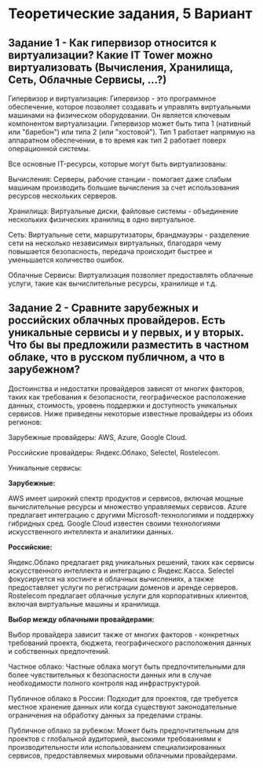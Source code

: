 # Теоретические задания, 5 Вариант

## Задание 1 - Как гипервизор относится к виртуализации? Какие IT Tower можно виртуализовать (Вычисления, Хранилища, Сеть, Облачные Сервисы, …?)

Гипервизор и виртуализация:
Гипервизор - это программное обеспечение, которое позволяет создавать и управлять виртуальными машинами на физическом оборудовании. Он является ключевым компонентом виртуализации. Гипервизор может быть типа 1 (нативный или "баребон") или типа 2 (или "хостовой"). Тип 1 работает напрямую на аппаратном обеспечении, в то время как тип 2 работает поверх операционной системы.

Все основные IT-ресурсы, которые могут быть виртуализованы:

Вычисления: Серверы, рабочие станции - помогает даже слабым машинам производить большие вычисления за счет использования ресурсов нескольких серверов.

Хранилища: Виртуальные диски, файловые системы - объединение нескольких физических хранилищ в одно виртуальное.

Сеть: Виртуальные сети, маршрутизаторы, брандмауэры - разделение сети на несколько независимых виртуальных, благодаря чему повышается безопасность, передача происходит быстрее и уменьшается количество ошибок.

Облачные Сервисы: Виртуализация позволяет предоставлять облачные услуги, такие как вычислительные ресурсы, хранилище и т.д.

## Задание 2 - Сравните зарубежных и российских облачных провайдеров. Есть уникальные сервисы и у первых, и у вторых. Что бы вы предложили разместить в частном облаке, что в русском публичном, а что в зарубежном?

Достоинства и недостатки провайдеров зависят от многих факторов, таких как требования к безопасности, географическое расположение данных, стоимость, уровень поддержки и доступность уникальных сервисов. Ниже приведены некоторые известные провайдеры из обоих регионов:

Зарубежные провайдеры: AWS, Azure, Google Cloud.

Российские провайдеры: Яндекс.Облако, Selectel, Rostelecom.

Уникальные сервисы:

**Зарубежные:**

AWS имеет широкий спектр продуктов и сервисов, включая мощные вычислительные ресурсы и множество управляемых сервисов.
Azure предлагает интеграцию с другими Microsoft-технологиями и поддержку гибридных сред.
Google Cloud известен своими технологиями искусственного интеллекта и аналитики данных.

**Российские:**

Яндекс.Облако предлагает ряд уникальных решений, таких как сервисы искусственного интеллекта и интеграцию с Яндекс.Касса.
Selectel фокусируется на хостинге и облачных вычислениях, а также предоставляет услуги по регистрации доменов и аренде серверов.
Rostelecom предлагает облачные услуги для корпоративных клиентов, включая виртуальные машины и хранилища.

**Выбор между облачными провайдерами:**

Выбор провайдера зависит также от многих факторов - конкретных требований проекта, бюджета, географического расположения данных и собственных предпочтений.

Частное облако: Частные облака могут быть предпочтительными для более чувствительных к безопасности данных или в случае необходимости полного контроля над инфраструктурой.

Публичное облако в России: Подходит для проектов, где требуется местное хранение данных или когда существуют законодательные ограничения на обработку данных за пределами страны.

Публичное облако за рубежом: Может быть предпочтительным для проектов с глобальной аудиторией, высокими требованиями к производительности или использованием специализированных сервисов, предоставляемых мировыми облачными провайдерами.
